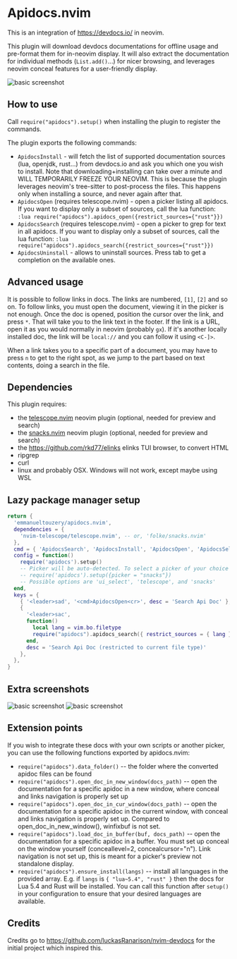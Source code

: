 # Apidocs.nvim

This is an integration of <https://devdocs.io/> in neovim.

This plugin will download devdocs documentations for offline usage and pre-format them for in-neovim display.
It will also extract the documentation for individual methods (`List.add()`...) for nicer browsing, and leverages neovim conceal features for a user-friendly display.

![basic screenshot](https://raw.githubusercontent.com/wiki/emmanueltouzery/apidocs.nvim/shot1.png)

## How to use

Call `require("apidocs").setup()` when installing the plugin to register the commands.

The plugin exports the following commands:

- `ApidocsInstall` - will fetch the list of supported documentation sources (lua, openjdk, rust...) from devdocs.io and ask you which one you wish to install. Note that downloading+installing can take over a minute and WILL TEMPORARILY FREEZE YOUR NEOVIM. This is because the plugin leverages neovim's tree-sitter to post-process the files. This happens only when installing a source, and never again after that.
- `ApidocsOpen` (requires telescope.nvim) - open a picker listing all apidocs. If you want to display only a subset of sources, call the lua function: `:lua require("apidocs").apidocs_open({restrict_sources={"rust"}})`
- `ApidocsSearch` (requires telescope.nvim) - open a picker to grep for text in all apidocs. If you want to display only a subset of sources, call the lua function: `:lua require("apidocs").apidocs_search({restrict_sources={"rust"}})`
- `ApidocsUninstall` - allows to uninstall sources. Press tab to get a completion on the available ones.

## Advanced usage

It is possible to follow links in docs. The links are numbered, `[1]`, `[2]` and so on. To follow links, you must open the document, viewing it in the picker is not enough. Once the doc is opened, position the cursor over the link, and press `*`. That will take you to the link text in the footer. If the link is a URL, open it as you would normally in neovim (probably `gx`). If it's another locally installed doc, the link will be `local://` and you can follow it using `<C-]>`.

When a link takes you to a specific part of a document, you may have to press `n` to get to the right spot, as we jump to the part based on text contents, doing a search in the file.

## Dependencies

This plugin requires:

- the [telescope.nvim](https://github.com/nvim-telescope/telescope.nvim) neovim plugin (optional, needed for preview and search)
- the [snacks.nvim](https://github.com/folke/snacks.nvim) neovim plugin (optional, needed for preview and search)
- the <https://github.com/rkd77/elinks> elinks TUI browser, to convert HTML
- ripgrep
- curl
- linux and probably OSX. Windows will not work, except maybe using WSL

## Lazy package manager setup

```lua
return {
  'emmanueltouzery/apidocs.nvim',
  dependencies = {
    'nvim-telescope/telescope.nvim', -- or, 'folke/snacks.nvim'
  },
  cmd = { 'ApidocsSearch', 'ApidocsInstall', 'ApidocsOpen', 'ApidocsSelect', 'ApidocsUninstall' },
  config = function()
    require('apidocs').setup()
    -- Picker will be auto-detected. To select a picker of your choice explicitly you can set picker by the configuration option 'picker':
    -- require('apidocs').setup({picker = "snacks"})
    -- Possible options are 'ui_select', 'telescope', and 'snacks'
  end,
  keys = {
    { '<leader>sad', '<cmd>ApidocsOpen<cr>', desc = 'Search Api Doc' },
    {
      '<leader>sac',
      function()
        local lang = vim.bo.filetype
        require("apidocs").apidocs_search({ restrict_sources = { lang } })
      end,
      desc = 'Search Api Doc (restricted to current file type)'
    },
  },
}
```

## Extra screenshots

![basic screenshot](https://raw.githubusercontent.com/wiki/emmanueltouzery/apidocs.nvim/shot2.png)
![basic screenshot](https://raw.githubusercontent.com/wiki/emmanueltouzery/apidocs.nvim/shot3.png)

## Extension points

If you wish to integrate these docs with your own scripts or another picker, you can use the following functions exported by apidocs.nvim:

- `require("apidocs").data_folder()` -- the folder where the converted apidoc files can be found
- `require("apidocs").open_doc_in_new_window(docs_path)` -- open the documentation for a specific apidoc in a new window, where conceal and links navigation is properly set up
- `require("apidocs").open_doc_in_cur_window(docs_path)` -- open the documentation for a specific apidoc in the current window, with conceal and links navigation is properly set up. Compared to open_doc_in_new_window(), winfixbuf is not set.
- `require("apidocs").load_doc_in_buffer(buf, docs_path)` -- open the documentation for a specific apidoc in a buffer. You must set up conceal on the window yourself (conceallevel=2, concealcursor="n"). Link navigation is not set up, this is meant for a picker's preview not standalone display.
- `require("apidocs").ensure_install(langs)` -- install all languages in the provided array. E.g. if `langs` is `{ "lua~5.4", "rust" }` then the docs for Lua 5.4 and Rust will be installed. You can call this function after `setup()` in your configuration to ensure that your desired languages are available.

## Credits

Credits go to <https://github.com/luckasRanarison/nvim-devdocs> for the initial project which inspired this.
